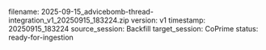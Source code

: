filename: 2025-09-15_advicebomb-thread-integration_v1_20250915_183224.zip
version: v1
timestamp: 20250915_183224
source_session: Backfill
target_session: CoPrime
status: ready-for-ingestion
